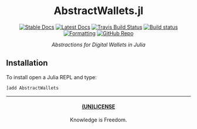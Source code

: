 <div align="center">

# AbstractWallets.jl

[![Stable Docs](https://img.shields.io/badge/docs-stable-blue.svg)](https://bhgomes.github.io/AbstractWallets.jl/stable)
[![Latest Docs](https://img.shields.io/badge/docs-latest-blue.svg)](https://bhgomes.github.io/AbstractWallets.jl/latest)
[![Travis Build Status](https://travis-ci.com/bhgomes/AbstractWallets.jl.svg?branch=master)](https://travis-ci.com/bhgomes/AbstractWallets.jl)
[![Build status](https://ci.appveyor.com/api/projects/status/pinmr5hvxo04uahp?svg=true)](https://ci.appveyor.com/project/bhgomes/abstractwallets-jl)
[![Formatting](https://img.shields.io/badge/format-tab%204%20margin%2096-888)](https://github.com/domluna/JuliaFormatter.jl)
[![GitHub Repo](https://img.shields.io/badge/repo-GitHub-black)](https://github.com/bhgomes/AbstractWallets.jl)

_Abstractions for Digital Wallets in Julia_

</div>

## Installation

To install open a Julia REPL and type:

```julia
]add AbstractWallets
```

---
<div align="center">

#### [(UN)LICENSE](UNLICENSE)
Knowledge is Freedom.
</div>
